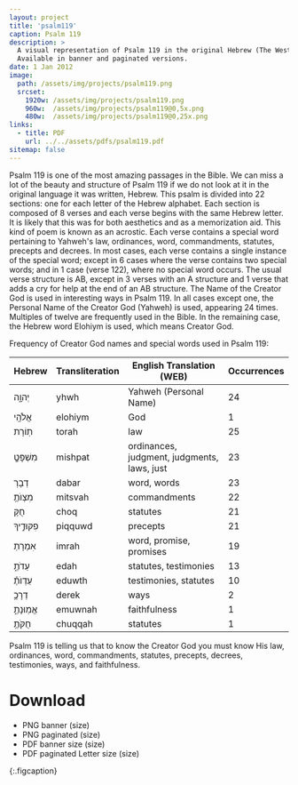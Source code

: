 ```yaml
---
layout: project
title: 'psalm119'
caption: Psalm 119
description: >
  A visual representation of Psalm 119 in the original Hebrew (The Westminster Leningrad Codex) with English, using the World English Bible version. 
  Available in banner and paginated versions.
date: 1 Jan 2012
image: 
  path: /assets/img/projects/psalm119.png
  srcset: 
    1920w: /assets/img/projects/psalm119.png
    960w:  /assets/img/projects/psalm119@0,5x.png
    480w:  /assets/img/projects/psalm119@0,25x.png
links:
  - title: PDF
    url: ../../assets/pdfs/psalm119.pdf
sitemap: false
---
```


Psalm 119 is one of the most amazing passages in the Bible. We can miss a lot of the beauty and structure of Psalm 119 if we do not look at it in the original language it was written, Hebrew. This psalm is divided into 22 sections: one for each letter of the Hebrew alphabet. Each section is composed of 8 verses and each verse begins with the same Hebrew letter. It is likely that this was for both aesthetics and as a memorization aid. This kind of poem is known as an acrostic. Each verse contains a special word pertaining to Yahweh's law, ordinances, word, commandments, statutes, precepts and decrees. In most cases, each verse contains a single instance of the special word; except in 6 cases where the verse contains two special words; and in 1 case (verse 122), where no special word occurs. The usual verse structure is AB, except in 3 verses with an A structure and 1 verse that adds a cry for help at the end of an AB structure. The Name of the Creator God is used in interesting ways in Psalm 119. In all cases except one, the Personal Name of the Creator God (Yahweh) is used, appearing 24 times. Multiples of twelve are frequently used in the Bible. In the remaining case, the Hebrew word Elohiym is used, which means Creator God.

Frequency of Creator God names and special words used in Psalm 119:

| Hebrew         | Transliteration | English Translation (WEB)           | Occurrences |
|----------------|-----------------|--------------------------------------|-------------|
| יְהוָ֑ה        | yhwh            | Yahweh (Personal Name)              | 24          |
| אֱלֹהָֽי       | elohiym         | God                                  | 1           |
| תֽוֹרָת        | torah           | law                                  | 25          |
| מִשְׁפָּטְֶ֥     | mishpat         | ordinances, judgment, judgments, laws, just | 23          |
| דְבָרְ         | dabar           | word, words                          | 23          |
| מִצְוֺתֶ֥       | mitsvah         | commandments                          | 22          |
| חֻקֶּ          | choq            | statutes                             | 21          |
| פִקּוּדֶ֣יךָ    | piqquwd         | precepts                             | 21          |
| אִמְרָתְ        | imrah           | word, promise, promises              | 19          |
| עֵדֹתֶ֑         | edah            | statutes, testimonies                | 13          |
| עֵדְוֺתֶ֗       | eduwth         | testimonies, statutes                | 10          |
| דְרָכֶ֥        | derek           | ways                                 | 2           |
| אֱמֽוּנָתֶ֑      | emuwnah         | faithfulness                         | 1           |
| חֻקֹּתֶ֥        | chuqqah         | statutes                             | 1           |

Psalm 119 is telling us that to know the Creator God you must know His law, ordinances, word, commandments, statutes, precepts, decrees, testimonies, ways, and faithfulness.

# Download
- PNG banner (size)
- PNG paginated (size)
- PDF banner size (size)
- PDF paginated Letter size (size)

{:.figcaption}
